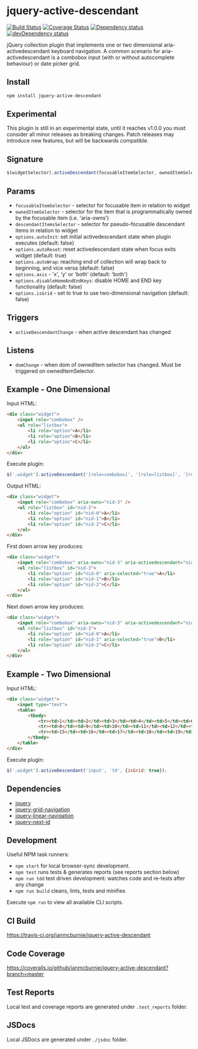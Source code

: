 # jquery-active-descendant

<p>
    <a href="https://travis-ci.org/ianmcburnie/jquery-active-descendant"><img src="https://api.travis-ci.org/ianmcburnie/jquery-active-descendant.svg?branch=master" alt="Build Status" /></a>
    <a href='https://coveralls.io/github/ianmcburnie/jquery-active-descendant?branch=master'><img src='https://coveralls.io/repos/ianmcburnie/jquery-active-descendant/badge.svg?branch=master&service=github' alt='Coverage Status' /></a>
    <a href="https://david-dm.org/ianmcburnie/jquery-active-descendant"><img src="https://david-dm.org/ianmcburnie/jquery-active-descendant.svg" alt="Dependency status" /></a>
    <a href="https://david-dm.org/ianmcburnie/jquery-active-descendant#info=devDependencies"><img src="https://david-dm.org/ianmcburnie/jquery-active-descendant/dev-status.svg" alt="devDependency status" /></a>
</p>

jQuery collection plugin that implements one or two dimensional aria-activedescendant keyboard navigation. A common scenario for aria-activedescendant is a combobox input (with or without autocomplete behaviour) or date picker grid.

## Install

```js
npm install jquery-active-descendant
```

## Experimental

This plugin is still in an experimental state, until it reaches v1.0.0 you must consider all minor releases as breaking changes. Patch releases may introduce new features, but will be backwards compatible.

## Signature

```js
$(widgetSelector).activeDescendant(focusableItemSelector, ownedItemSelector, descendantItemsSelector, options);
```

## Params

* `focusableItemSelector` - selector for focusable item in relation to widget
* `ownedItemSelector` - selector for the item that is programmatically owned by the focusable item (i.e. 'aria-owns')
* `descendantItemsSelector` - selector for pseudo-focusable descendant items in relation to widget
* `options.autoInit`: set initial activedescendant state when plugin executes (default: false)
* `options.autoReset`: reset activedescendant state when focus exits widget (default: true)
* `options.autoWrap`: reaching end of collection will wrap back to beginning, and vice versa (default: false)
* `options.axis` - 'x', 'y' or 'both' (default: 'both')
* `options.disableHomeAndEndKeys`: disable HOME and END key functionality (default: false)
* `options.isGrid` - set to true to use two-dimensional navigation (default: false)

## Triggers

* `activeDescendantChange` - when active descendant has changed

## Listens

* `domChange` - when dom of ownedItem selector has changed. Must be triggered on ownedItemSelector.

## Example - One Dimensional

Input HTML:

```html
<div class="widget">
    <input role="combobox" />
    <ul role="listbox">
        <li role="option">A</li>
        <li role="option">B</li>
        <li role="option">C</li>
    </ul>
</div>
```

Execute plugin:

```js
$('.widget').activeDescendant('[role=combobox]', '[role=listbox]', '[role=option]', { axis: 'y'});
```

Output HTML:

```html
<div class="widget">
    <input role="combobox" aria-owns="nid-3" />
    <ul role="listbox" id="nid-3">
        <li role="option" id="nid-0">A</li>
        <li role="option" id="nid-1">B</li>
        <li role="option" id="nid-2">C</li>
    </ul>
</div>
```

First down arrow key produces:

```html
<div class="widget">
    <input role="combobox" aria-owns="nid-3" aria-activedescendant="nid-0" />
    <ul role="listbox" id="nid-3">
        <li role="option" id="nid-0" aria-selected="true">A</li>
        <li role="option" id="nid-1">B</li>
        <li role="option" id="nid-2">C</li>
    </ul>
</div>
```

Next down arrow key produces:

```html
<div class="widget">
    <input role="combobox" aria-owns="nid-3" aria-activedescendant="nid-1" />
    <ul role="listbox" id="nid-3">
        <li role="option" id="nid-0">A</li>
        <li role="option" id="nid-1" aria-selected="true">B</li>
        <li role="option" id="nid-2">C</li>
    </ul>
</div>
```

## Example - Two Dimensional

Input HTML:

```html
<div class="widget">
    <input type="text">
    <table>
        <tbody>
            <tr><td>1</td><td>2</td><td>3</td><td>4</td><td>5</td><td>6</td><td>7</td></tr>
            <tr><td>8</td><td>9</td><td>10</td><td>11</td><td>12</td><td>13</td><td>14</td></tr>
            <tr><td>15</td><td>16</td><td>17</td><td>18</td><td>19</td><td>20</td><td>21</td></tr>
        </tbody>
    </table>
</div>
```

Execute plugin:

```js
$('.widget').activeDescendant('input', 'td', {isGrid: true});
```

## Dependencies

* [jquery](https://jquery.com/)
* [jquery-grid-navigation](https://github.com/ianmcburnie/jquery-grid-navigation)
* [jquery-linear-navigation](https://github.com/ianmcburnie/jquery-linear-navigation)
* [jquery-next-id](https://github.com/ianmcburnie/jquery-next-id)

## Development

Useful NPM task runners:

* `npm start` for local browser-sync development.
* `npm test` runs tests & generates reports (see reports section below)
* `npm run tdd` test driven development: watches code and re-tests after any change
* `npm run build` cleans, lints, tests and minifies

Execute `npm run` to view all available CLI scripts.

## CI Build

https://travis-ci.org/ianmcburnie/jquery-active-descendant

## Code Coverage

https://coveralls.io/github/ianmcburnie/jquery-active-descendant?branch=master

## Test Reports

Local test and coverage reports are generated under `.test_reports` folder.

## JSDocs

Local JSDocs are generated under `./jsdoc` folder.
